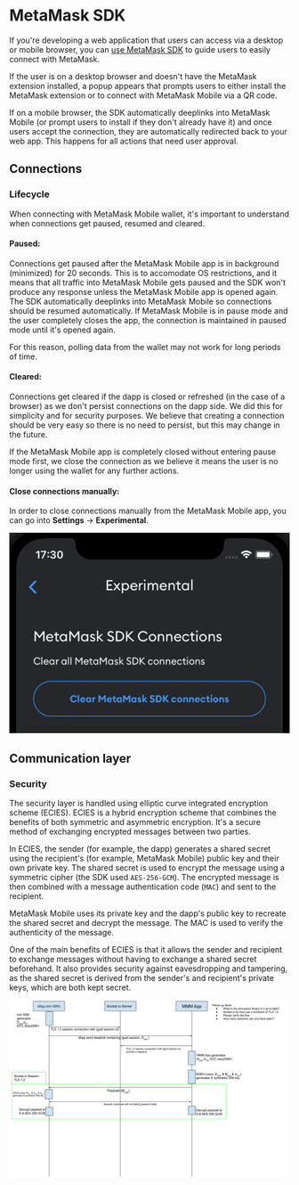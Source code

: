 # MetaMask SDK

If you're developing a web application that users can access via a desktop or mobile browser, you
can [use MetaMask SDK](../how-to/use-sdk) to guide users to easily connect with MetaMask.

If the user is on a desktop browser and doesn't have the MetaMask extension installed, a popup
appears that prompts users to either install the MetaMask extension or to connect with MetaMask
Mobile via a QR code.

If on a mobile browser, the SDK automatically deeplinks into MetaMask Mobile (or prompt users to
install if they don't already have it) and once users accept the connection, they are
automatically redirected back to your web app.
This happens for all actions that need user approval.

## Connections

### Lifecycle

When connecting with MetaMask Mobile wallet, it's important to understand when connections get
paused, resumed and cleared.

#### Paused:

Connections get paused after the MetaMask Mobile app is in background (minimized) for 20 seconds.
This is to accomodate OS restrictions, and it means that all traffic into MetaMask Mobile gets
paused and the SDK won't produce any response unless the MetaMask Mobile app is opened again.
The SDK automatically deeplinks into MetaMask Mobile so connections should be resumed automatically.
If MetaMask Mobile is in pause mode and the user completely closes the app, the connection is
maintained in paused mode until it's opened again.

For this reason, polling data from the wallet may not work for long periods of time.

#### Cleared:

Connections get cleared if the dapp is closed or refreshed (in the case of a browser) as we don't
persist connections on the dapp side.
We did this for simplicity and for security purposes.
We believe that creating a connection should be very easy so there is no need to persist, but this
may change in the future.

If the MetaMask Mobile app is completely closed without entering pause mode first, we close the
connection as we believe it means the user is no longer using the wallet for any further actions.

#### Close connections manually:

In order to close connections manually from the MetaMask Mobile app, you can go into **Settings** ->
**Experimental**.

![Connections](../../assets/sdk-clear-connections.png)

## Communication layer

### Security

The security layer is handled using elliptic curve integrated encryption scheme (ECIES).
ECIES is a hybrid encryption scheme that combines the benefits of both symmetric and asymmetric encryption.
It's a secure method of exchanging encrypted messages between two parties.

In ECIES, the sender (for example, the dapp) generates a shared secret using the recipient's
(for example, MetaMask Mobile) public key and their own private key.
The shared secret is used to encrypt the message using a symmetric cipher (the SDK used `AES-256-GCM`).
The encrypted message is then combined with a message authentication code (`MAC`) and sent to the recipient.

MetaMask Mobile uses its private key and the dapp's public key to recreate the shared secret and
decrypt the message.
The MAC is used to verify the authenticity of the message.

One of the main benefits of ECIES is that it allows the sender and recipient to exchange messages
without having to exchange a shared secret beforehand.
It also provides security against eavesdropping and tampering, as the shared secret is derived from
the sender's and recipient's private keys, which are both kept secret.

![Sequence diagram](../../assets/sdk-comm-diagram.svg)







